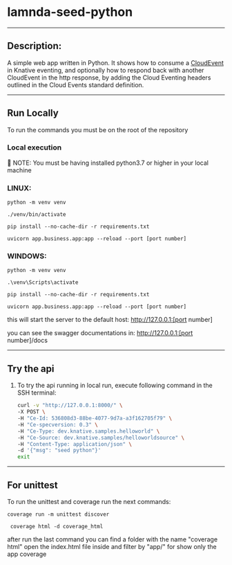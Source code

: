 # lamnda-seed-python
***
## Description:
A simple web app written in Python. It shows how to consume a [CloudEvent](https://cloudevents.io/) in Knative eventing, and optionally how to respond back with another CloudEvent in the http response, by adding the Cloud Eventing headers outlined in the Cloud Events standard definition.

***
## Run Locally
To run the commands you must be on the root of the repository


### Local execution
🚨 NOTE: You must be having installed python3.7 or higher in your local machine
### LINUX:
``python -m venv venv``

``./venv/bin/activate``

``pip install --no-cache-dir -r requirements.txt``

``uvicorn app.business.app:app --reload --port [port number]``
### WINDOWS:
``python -m venv venv``

``.\venv\Scripts\activate``

``pip install --no-cache-dir -r requirements.txt``

``uvicorn app.business.app:app --reload --port [port number]``

this will start the server to the default host: http://127.0.0.1:[port number]

you can see the swagger documentations in: http://127.0.0.1:[port number]/docs

***

## Try the api

1. To try the api running in local run, execute following command in the SSH terminal:

    ```bash
    curl -v "http://127.0.0.1:8000/" \
    -X POST \
    -H "Ce-Id: 536808d3-88be-4077-9d7a-a3f162705f79" \
    -H "Ce-specversion: 0.3" \
    -H "Ce-Type: dev.knative.samples.helloworld" \
    -H "Ce-Source: dev.knative.samples/helloworldsource" \
    -H "Content-Type: application/json" \
    -d '{"msg": "seed python"}'
    exit
    ```
***

## For unittest
To run the unittest and coverage run the next commands:

``coverage run -m unittest discover``

`` coverage html -d coverage_html``

after run the last command you can find a folder with the name "coverage html" open the index.html file inside and filter by "app/" for show only the app coverage